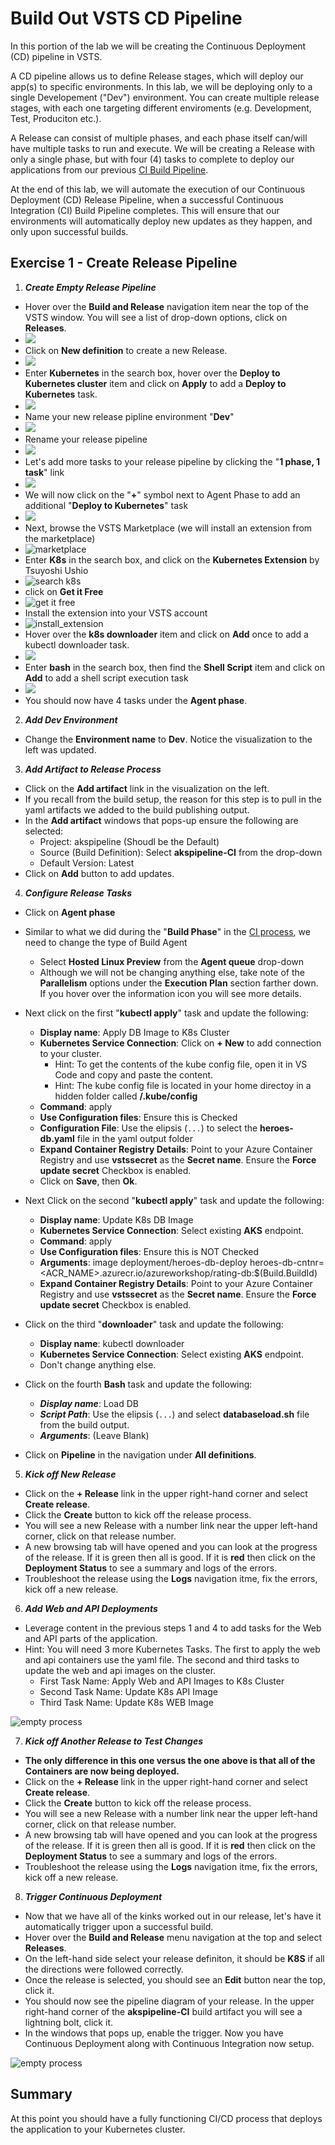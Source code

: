 # Build Out VSTS CD Pipeline

In this portion of the lab we will be creating the Continuous Deployment (CD) pipeline in VSTS.

A CD pipeline allows us to define Release stages, which will deploy our app(s) to specific environments.  In this lab, we will be deploying only to a single Developement ("Dev") environment.  You can create multiple release stages, with each one targeting different enviroments (e.g. Development, Test, Produciton etc.).  

A Release can consist of multiple phases, and each phase itself can/will have multiple tasks to run and execute.  We will be creating a Release with only a single phase, but with four (4) tasks to complete to deploy our applications from our previous [CI Build Pipeline](02-build_vsts_ci.md).

At the end of this lab, we will automate the execution of our Continuous Deployment (CD) Release Pipeline, when a successful Continuous Integration (CI) Build Pipeline completes.  This will ensure that our environments will automatically deploy new updates as they happen, and only upon successful builds.

## Exercise 1 - Create Release Pipeline

1. ***Create Empty Release Pipeline***

* Hover over the **Build and Release** navigation item near the top of the VSTS window. You will see a list of drop-down options, click on **Releases**.
* ![](img/new_release.png)
* Click on **New definition** to create a new Release.
* ![](img/new_release_definition.png)
* Enter **Kubernetes** in the search box, hover over the **Deploy to Kubernetes cluster** item and click on **Apply** to add a **Deploy to Kubernetes** task.
* ![](img/add_kubernetes_task.png)
* Name your new release pipline environment "**Dev**"
* ![](img/name_environment.png)
* Rename your release pipeline
* ![](img/rename_release.png)
* Let's add more tasks to your release pipeline by clicking the "**1 phase, 1 task**" link
* ![](img/view_tasks.png)
* We will now click on the "**+**" symbol next to Agent Phase to add an additional "**Deploy to Kubernetes**" task
* ![](img/add_additional_kubernetes_task.png)
* Next, browse the VSTS Marketplace (we will install an extension from the marketplace)
* ![marketplace](img/browse_marketplace.png)
* Enter **K8s** in the search box, and click on the **Kubernetes Extension** by Tsuyoshi Ushio
* ![search k8s](img/search_k8s.png)
* click on **Get it Free**
* ![get it free](img/get_it_free.png)
* Install the extension into your VSTS account
* ![install_extension](img/Install_extension.png)
* Hover over the **k8s downloader** item and click on **Add** once to add a kubectl downloader task.
* ![](img/add_downloader_task.png)
* Enter **bash** in the search box, then find the **Shell Script** item and click on **Add** to add a shell script execution task
* ![](img/add_shell_task.png)
* You should now have 4 tasks under the **Agent phase**.

2. ***Add Dev Environment***

* Change the **Environment name** to **Dev**. Notice the visualization to the left was updated.

3. ***Add Artifact to Release Process***

* Click on the **Add artifact** link in the visualization on the left.
* If you recall from the build setup, the reason for this step is to pull in the yaml artifacts we added to the build publishing output.
* In the **Add artifact** windows that pops-up ensure the following are selected:
    * Project:   akspipeline (Shoudl be the Default)
    * Source (Build Definition):   Select **akspipeline-CI** from the drop-down
    * Default Version:   Latest
* Click on **Add** button to add updates.

4. ***Configure Release Tasks***

* Click on **Agent phase**
* Similar to what we did during the "**Build Phase**" in the [CI process](02-build_vsts_ci.md), we need to change the type of Build Agent
  * Select **Hosted Linux Preview** from the **Agent queue** drop-down
  * Although we will not be changing anything else, take note of the **Parallelism** options under the **Execution Plan** section farther down. If you hover over the information icon you will see more details.

* Next click on the first "**kubectl apply**" task and update the following:
    * **Display name**:   Apply DB Image to K8s Cluster
    * **Kubernetes Service Connection**:   Click on **+ New** to add connection to your cluster.
        * Hint: To get the contents of the kube config file, open it in VS Code and copy and paste the content.
        * Hint: The kube config file is located in your home directoy in a hidden folder called **/.kube/config**
    * **Command**:   apply
    * **Use Configuration files**:   Ensure this is Checked
    * **Configuration File**:   Use the elipsis (```...```) to select the **heroes-db.yaml** file in the yaml output folder
    * **Expand Container Registry Details**:   Point to your Azure Container Registry and use **vstssecret** as the **Secret name**. Ensure the **Force update secret** Checkbox is enabled.
    * Click on **Save**, then **Ok**.

* Next Click on the second "**kubectl apply**" task and update the following:
    * **Display name**:   Update K8s DB Image
    * **Kubernetes Service Connection**:   Select existing **AKS** endpoint.
    * **Command**:   apply
    * **Use Configuration files**:   Ensure this is NOT Checked
    * **Arguments**:   image deployment/heroes-db-deploy heroes-db-cntnr=<ACR_NAME>.azurecr.io/azureworkshop/rating-db:$(Build.BuildId)
    * **Expand Container Registry Details**:   Point to your Azure Container Registry and use **vstssecret** as the **Secret name**. Ensure the **Force update secret** Checkbox is enabled.

* Click on the third "**downloader**" task and update the following:
    * **Display name**:   kubectl downloader
    * **Kubernetes Service Connection**:   Select existing **AKS** endpoint.
    * Don't change anything else.

* Click on the fourth **Bash** task and update the following:
    * ***Display name***:   Load DB
    * ***Script Path***:   Use the elipsis (```...```) and select **databaseload.sh** file from the build output.
    * ***Arguments***:   (Leave Blank)

* Click on **Pipeline** in the navigation under **All definitions**.

5. ***Kick off New Release***

* Click on the **+ Release** link in the upper right-hand corner and select **Create release**.
* Click the **Create** button to kick off the release process.
* You will see a new Release  with a number link near the upper left-hand corner, click on that release number.
* A new browsing tab will have opened and you can look at the progress of the release. If it is green then all is good. If it is **red** then click on the **Deployment Status** to see a summary and logs of the errors.
* Troubleshoot the release using the **Logs** navigation itme, fix the errors, kick off a new release.

6. ***Add Web and API Deployments***

* Leverage content in the previous steps 1 and 4 to add tasks for the Web and API parts of the application.
* Hint: You will need 3 more Kubernetes Tasks. The first to apply the web and api containers use the yaml file. The second and third tasks to update the web and api images on the cluster.
    * First Task Name:   Apply Web and API Images to K8s Cluster
    * Second Task Name:   Update K8s API Image
    * Third Task Name:   Update K8s WEB Image

![empty process](img/vsts_completed_release.png)

7. ***Kick off Another Release to Test Changes***

* **The only difference in this one versus the one above is that all of the Containers are now being deployed.**
* Click on the **+ Release** link in the upper right-hand corner and select **Create release**.
* Click the **Create** button to kick off the release process.
* You will see a new Release  with a number link near the upper left-hand corner, click on that release number.
* A new browsing tab will have opened and you can look at the progress of the release. If it is green then all is good. If it is **red** then click on the **Deployment Status** to see a summary and logs of the errors.
* Troubleshoot the release using the **Logs** navigation itme, fix the errors, kick off a new release.

8. ***Trigger Continuous Deployment***

* Now that we have all of the kinks worked out in our release, let's have it automatically trigger upon a successful build.
* Hover over the **Build and Release** menu navigation at the top and select **Releases**.
* On the left-hand side select your release definiton, it should be **K8S** if all the directions were followed correctly.
* Once the release is selected, you should see an **Edit** button near the top, click it.
* You should now see the pipeline diagram of your release. In the upper right-hand corner of the **akspipeline-CI** build artifact you will see a lightning bolt, click it.
* In the windows that pops up, enable the trigger. Now you have Continuous Deployment along with Continuous Integration now setup.

![empty process](img/vsts_cd_trigger.png)

## Summary

At this point you should have a fully functioning CI/CD process that deploys the application to your Kubernetes cluster.
